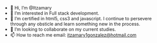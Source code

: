 - 👋 Hi, I’m @Itzamary
- 👀 I’m interested in Full stack development.
- 🌱 I’m certified in html5, css3 and javascript. I continue to persevere through any obsticle and learn something new in the process.
- 💞️ I’m looking to collaborate on my current studies.
- 📫 How to reach me email: itzamary1gonzalez@hotmail.com

<!---
Itzamary/Itzamary is a ✨ special ✨ repository becauseits `README.md` (this file) appears on your GitHub profile.
You can click the Preview link to take a look at your changes.
--->
